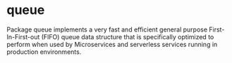 # queue
Package queue implements a very fast and efficient general purpose First-In-First-out (FIFO) queue data structure that is specifically optimized to perform when used by Microservices and serverless services running in production environments.
